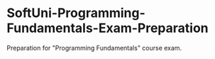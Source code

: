 # SoftUni-Programming-Fundamentals-Exam-Preparation
Preparation for "Programming Fundamentals" course exam.
